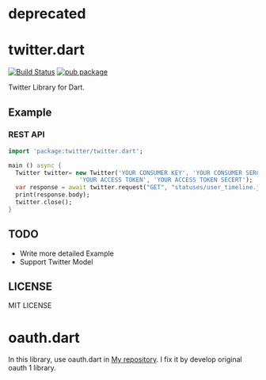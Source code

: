 # deprecated

twitter.dart
===

[![Build Status](https://travis-ci.org/sh4869/twitter.dart.svg?branch=master)](https://travis-ci.org/sh4869/twitter.dart) [![pub package](https://img.shields.io/pub/v/twitter.svg)](https://pub.dartlang.org/packages/twitter)

Twitter Library for Dart.

## Example

### REST API

```dart
import 'package:twitter/twitter.dart';

main () async {
  Twitter twitter= new Twitter('YOUR CONSUMER KEY', 'YOUR CONSUMER SERCRET',
                    'YOUR ACCESS TOKEN', 'YOUR ACCESS TOKEN SECERT');
  var response = await twitter.request("GET", "statuses/user_timeline.json");
  print(response.body);
  twitter.close();
}
```

## TODO

* Write more detailed Example
* Support Twitter Model

## LICENSE

MIT LICENSE

# oauth.dart

In this library, use oauth.dart in [My repository](https://github.com/sh4869/oauth.dart/tree/develop). I fix it by develop original oauth 1 library.
